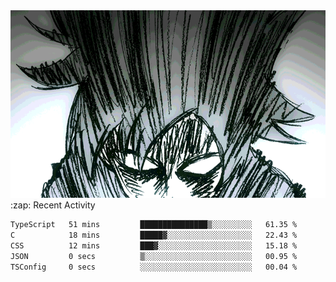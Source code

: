 <body>
<h1 align="center"></h1>
<br>
<div align="center">
<img width="auto" height="300" src="Img/mobFreakoutLonger.gif"/>
</div>
</div>
:zap: Recent Activity

<!--START_SECTION:waka-->

```txt
TypeScript   51 mins         ███████████████▒░░░░░░░░░   61.35 %
C            18 mins         █████▓░░░░░░░░░░░░░░░░░░░   22.43 %
CSS          12 mins         ███▓░░░░░░░░░░░░░░░░░░░░░   15.18 %
JSON         0 secs          ▒░░░░░░░░░░░░░░░░░░░░░░░░   00.95 %
TSConfig     0 secs          ░░░░░░░░░░░░░░░░░░░░░░░░░   00.04 %
```

<!--END_SECTION:waka-->
